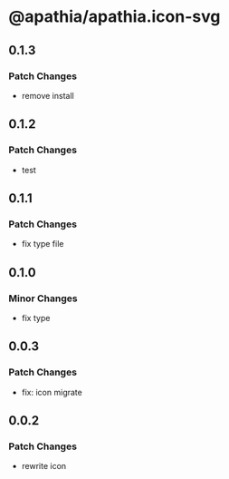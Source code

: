 # @apathia/apathia.icon-svg

## 0.1.3

### Patch Changes

- remove install

## 0.1.2

### Patch Changes

- test

## 0.1.1

### Patch Changes

- fix type file

## 0.1.0

### Minor Changes

- fix type

## 0.0.3

### Patch Changes

- fix: icon migrate

## 0.0.2

### Patch Changes

- rewrite icon

